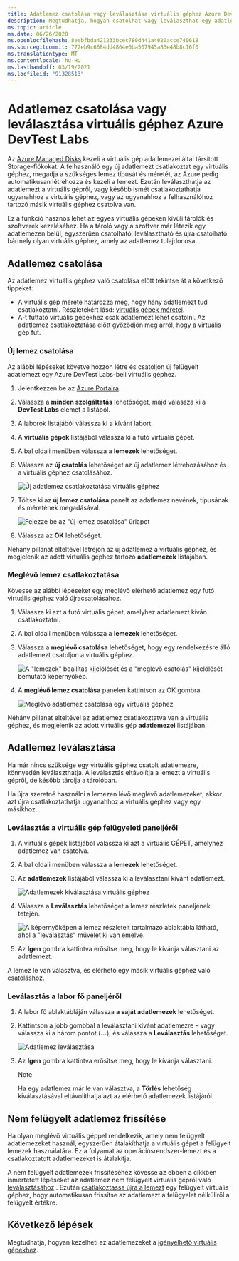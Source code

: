 ```yaml
---
title: Adatlemez csatolása vagy leválasztása virtuális géphez Azure DevTest Labs
description: Megtudhatja, hogyan csatolhat vagy leválaszthat egy adatlemezt egy virtuális géphez Azure DevTest Labs
ms.topic: article
ms.date: 06/26/2020
ms.openlocfilehash: 8eebfbda421233bcec780d441a4020acce740618
ms.sourcegitcommit: 772eb9c6684dd4864e0ba507945a83e48b8c16f0
ms.translationtype: MT
ms.contentlocale: hu-HU
ms.lasthandoff: 03/19/2021
ms.locfileid: "91328513"
---
```

# <a name="attach-or-detach-a-data-disk-to-a-virtual-machine-in-azure-devtest-labs"></a>Adatlemez csatolása vagy leválasztása virtuális géphez Azure DevTest Labs
Az [Azure Managed Disks](../virtual-machines/managed-disks-overview.md) kezeli a virtuális gép adatlemezei által társított Storage-fiókokat. A felhasználó egy új adatlemezt csatlakoztat egy virtuális géphez, megadja a szükséges lemez típusát és méretét, az Azure pedig automatikusan létrehozza és kezeli a lemezt. Ezután leválaszthatja az adatlemezt a virtuális gépről, vagy később ismét csatlakoztathatja ugyanahhoz a virtuális géphez, vagy az ugyanahhoz a felhasználóhoz tartozó másik virtuális géphez csatolva van.

Ez a funkció hasznos lehet az egyes virtuális gépeken kívüli tárolók és szoftverek kezeléséhez. Ha a tároló vagy a szoftver már létezik egy adatlemezen belül, egyszerűen csatolható, leválasztható és újra csatolható bármely olyan virtuális géphez, amely az adatlemez tulajdonosa.

## <a name="attach-a-data-disk"></a>Adatlemez csatolása
Az adatlemez virtuális géphez való csatolása előtt tekintse át a következő tippeket:

- A virtuális gép mérete határozza meg, hogy hány adatlemezt tud csatlakoztatni. Részletekért lásd: [virtuális gépek méretei](../virtual-machines/sizes.md).
- A-t futtató virtuális gépekhez csak adatlemezt lehet csatolni. Az adatlemez csatlakoztatása előtt győződjön meg arról, hogy a virtuális gép fut.

### <a name="attach-a-new-disk"></a>Új lemez csatolása
Az alábbi lépéseket követve hozzon létre és csatoljon új felügyelt adatlemezt egy Azure DevTest Labs-beli virtuális géphez.

1. Jelentkezzen be az [Azure Portalra](https://go.microsoft.com/fwlink/p/?LinkID=525040).
1. Válassza a **minden szolgáltatás** lehetőséget, majd válassza ki a **DevTest Labs** elemet a listából.
1. A laborok listájából válassza ki a kívánt labort. 
1. A **virtuális gépek** listájából válassza ki a futó virtuális gépet.
1. A bal oldali menüben válassza a **lemezek** lehetőséget.
1. Válassza az **új csatolás** lehetőséget az új adatlemez létrehozásához és a virtuális géphez csatolásához.

    ![Új adatlemez csatlakoztatása virtuális géphez](./media/devtest-lab-attach-detach-data-disk/devtest-lab-attach-new.png)
1. Töltse ki az **új lemez csatolása** panelt az adatlemez nevének, típusának és méretének megadásával.

    ![Fejezze be az "új lemez csatolása" űrlapot](./media/devtest-lab-attach-detach-data-disk/devtest-lab-attach-new-form.png)
1. Válassza az **OK** lehetőséget.

Néhány pillanat elteltével létrejön az új adatlemez a virtuális géphez, és megjelenik az adott virtuális géphez tartozó **adatlemezek** listájában.

### <a name="attach-an-existing-disk"></a>Meglévő lemez csatlakoztatása
Kövesse az alábbi lépéseket egy meglévő elérhető adatlemez egy futó virtuális géphez való újracsatolásához. 

1. Válassza ki azt a futó virtuális gépet, amelyhez adatlemezt kíván csatlakoztatni.
1. A bal oldali menüben válassza a **lemezek** lehetőséget.
1. Válassza a **meglévő csatolása** lehetőséget, hogy egy rendelkezésre álló adatlemezt csatoljon a virtuális géphez.

    ![A "lemezek" beállítás kijelölését és a "meglévő csatolás" kijelölését bemutató képernyőkép.](./media/devtest-lab-attach-detach-data-disk/devtest-lab-attach-existing-button.png)

1. A **meglévő lemez csatolása** panelen kattintson az OK gombra.

    ![Meglévő adatlemez csatolása egy virtuális géphez](./media/devtest-lab-attach-detach-data-disk/devtest-lab-attach-existing.png)

Néhány pillanat elteltével az adatlemez csatlakoztatva van a virtuális géphez, és megjelenik az adott virtuális gép **adatlemezei** listájában.

## <a name="detach-a-data-disk"></a>Adatlemez leválasztása
Ha már nincs szüksége egy virtuális géphez csatolt adatlemezre, könnyedén leválaszthatja. A leválasztás eltávolítja a lemezt a virtuális gépről, de később tárolja a tárolóban.

Ha újra szeretné használni a lemezen lévő meglévő adatlemezeket, akkor azt újra csatlakoztathatja ugyanahhoz a virtuális géphez vagy egy másikhoz.

### <a name="detach-from-the-vms-management-pane"></a>Leválasztás a virtuális gép felügyeleti paneljéről
1. A virtuális gépek listájából válassza ki azt a virtuális GÉPET, amelyhez adatlemez van csatolva.
1. A bal oldali menüben válassza a **lemezek** lehetőséget.
1. Az **adatlemezek** listájából válassza ki a leválasztani kívánt adatlemezt.

    ![Adatlemezek kiválasztása virtuális géphez](./media/devtest-lab-attach-detach-data-disk/devtest-lab-detach-button.png) 
1. Válassza a **Leválasztás** lehetőséget a lemez részletek paneljének tetején.

    ![A képernyőképen a lemez részleteit tartalmazó ablaktábla látható, ahol a "leválasztás" művelet ki van emelve.](./media/devtest-lab-attach-detach-data-disk/devtest-lab-detach-data-disk2.png)
1. Az **Igen** gombra kattintva erősítse meg, hogy le kívánja választani az adatlemezt.

A lemez le van választva, és elérhető egy másik virtuális géphez való csatoláshoz. 
### <a name="detach-from-the-labs-main-pane"></a>Leválasztás a labor fő paneljéről
1. A labor fő ablaktábláján válassza **a saját adatlemezek** lehetőséget.
1. Kattintson a jobb gombbal a leválasztani kívánt adatlemezre – vagy válassza ki a három pontot (**...**), és válassza a **Leválasztás** lehetőséget.

    ![Adatlemez leválasztása](./media/devtest-lab-attach-detach-data-disk/devtest-lab-detach-data-disk.png)
1. Az **Igen** gombra kattintva erősítse meg, hogy le kívánja választani.

   > [!NOTE]
   > Ha egy adatlemez már le van választva, a **Törlés** lehetőség kiválasztásával eltávolíthatja azt az elérhető adatlemezek listájáról.
   >
   >

## <a name="upgrade-an-unmanaged-data-disk"></a>Nem felügyelt adatlemez frissítése
Ha olyan meglévő virtuális géppel rendelkezik, amely nem felügyelt adatlemezeket használ, egyszerűen átalakíthatja a virtuális gépet a felügyelt lemezek használatára. Ez a folyamat az operációsrendszer-lemezt és a csatlakoztatott adatlemezeket is átalakítja.

A nem felügyelt adatlemezek frissítéséhez kövesse az ebben a cikkben ismertetett lépéseket az adatlemez nem felügyelt virtuális gépről való [leválasztásához](#detach-a-data-disk) . Ezután [csatlakoztassa újra a lemezt](#attach-an-existing-disk) egy felügyelt virtuális géphez, hogy automatikusan frissítse az adatlemezt a felügyelet nélküliről a felügyelt értékre.

## <a name="next-steps"></a>Következő lépések
Megtudhatja, hogyan kezelheti az adatlemezeket a [igényelhető virtuális gépekhez](devtest-lab-add-claimable-vm.md#unclaim-a-vm).
